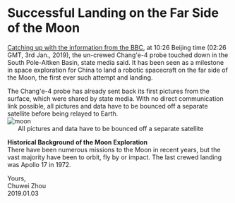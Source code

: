 # Successful Landing on the Far Side of the Moon                  
[Catching up with the information from the BBC](https://www.bbc.co.uk/news/science-environment-46724727), at 10:26 Beijing time (02:26 GMT, 3rd Jan., 2019), the un-crewed Chang'e-4 probe touched down in the South Pole-Aitken Basin, state media said. It has been seen as a milestone in space exploration for China to land a robotic spacecraft on the far side of the Moon, the first ever such attempt and landing.                            
               
The Chang'e-4 probe has already sent back its first pictures from the surface, which were shared by state media. With no direct communication link possible, all pictures and data have to be bounced off a separate satellite before being relayed to Earth.             
![moon](https://github.com/zhouchw5/interaction.github.io/blob/China-Chang%E2%80%98e-4-spacecraft/moon.png)               
&nbsp; &nbsp; &nbsp;  All pictures and data have to be bounced off a separate satellite             

**Historical Background of the Moon Exploration**                  
There have been numerous missions to the Moon in recent years, but the vast majority have been to orbit, fly by or impact. The last crewed landing was Apollo 17 in 1972.                 
 
            
         


Yours,          
Chuwei Zhou               
2019.01.03               

                          
                           



   
   
